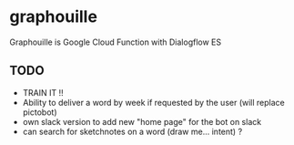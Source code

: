 # graphouille
Graphouille is Google Cloud Function with Dialogflow ES

## TODO
* TRAIN IT !!
* Ability to deliver a word by week if requested by the user (will replace pictobot)
* own slack version to add new "home page" for the bot on slack
* can search for sketchnotes on a word (draw me... intent) ?
